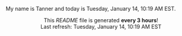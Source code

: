My name is Tanner and today is Tuesday, January 14, 10:19 AM EST.

<p align="center">This <i>README</i> file is generated <b>every 3 hours</b>!</br>Last refresh: Tuesday, January 14, 10:19 AM EST<br /></p>
